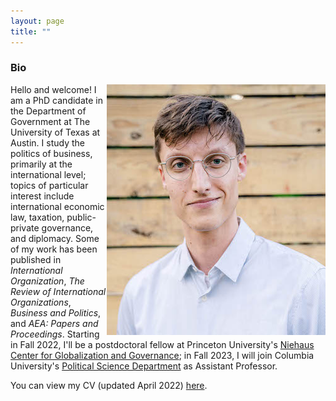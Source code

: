 ```yaml
---
layout: page
title: ""
---
```



### Bio

<img style="float: right;" src="assets/calvin_headshot_randi_cropped_smaller.jpg">
Hello and welcome! I am a PhD candidate in the Department of Government at The University of Texas at Austin. I study the politics of business, primarily at the international level; topics of particular interest include international economic law, taxation, public-private governance, and diplomacy. Some of my work has been published in <i>International Organization</i>, <i>The Review of International Organizations</i>, <i>Business and Politics</i>, and <i>AEA: Papers and Proceedings</i>. Starting in Fall 2022, I'll be a postdoctoral fellow at Princeton University's <a href="https://niehaus.princeton.edu/">Niehaus Center for Globalization and Governance</a>; in Fall 2023, I will join Columbia University's <a href="https://polisci.columbia.edu/">Political Science Department</a> as Assistant Professor.

You can view my CV (updated April 2022) [here](assets/Thrall_CV_April_2022.pdf).
